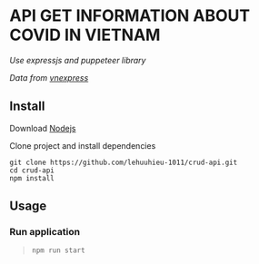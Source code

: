 # API GET INFORMATION ABOUT COVID IN VIETNAM

_Use expressjs and puppeteer library_

_Data from [vnexpress](https://vnexpress.net)_

## Install

Download [Nodejs](http://nodejs.org/)

Clone project and install dependencies

```
git clone https://github.com/lehuuhieu-1011/crud-api.git
cd crud-api
npm install
```

## Usage

### Run application

> `npm run start`
